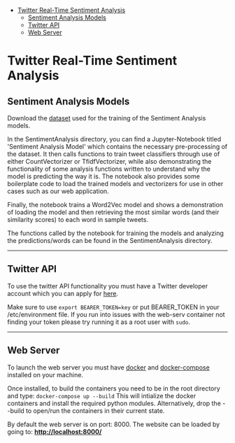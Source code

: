 - [Twitter Real-Time Sentiment Analysis](#twitter-real-time-sentiment-analysis)
  * [Sentiment Analysis Models](#sentiment-analysis-models)
  * [Twitter API](#twitter-api)
  * [Web Server](#web-server)


# Twitter Real-Time Sentiment Analysis

## Sentiment Analysis Models
Download the [dataset](https://www.kaggle.com/kazanova/sentiment140) used for the training of the Sentiment Analysis models. 

In the SentimentAnalysis directory, you can find a Jupyter-Notebook titled 'Sentiment Analysis Model' which contains the necessary pre-processing of the dataset. It then calls functions to train tweet classifiers through use of either CountVectorizer or TfidfVectorizer, while also demonstrating the functionality of some analysis functions written to understand why the model is predicting the way it is. The notebook also provides some boilerplate code to load the trained models and vectorizers for use in other cases such as our web application. 

Finally, the notebook trains a Word2Vec model and shows a demonstration of loading the model and then retrieving the most similar words (and their similarity scores) to each word in sample tweets. 

The functions called by the notebook for training the models and analyzing the predictions/words can be found in the SentimentAnalysis directory. 

---

## Twitter API
To use the twitter API functionality you must have a Twitter developer account which you can apply for [here](https://developer.twitter.com/en/apply-for-access).

Make sure to use `export BEARER_TOKEN=key` or put BEARER_TOKEN in your /etc/environment file.
If you run into issues with the web-serv container not finding your token please try running it as a root user with `sudo`.

---

## Web Server
To launch the web server you must have [docker](https://docs.docker.com/desktop/) and [docker-compose](https://docs.docker.com/compose/) installed on your machine.

Once installed, to build the containers you need to be in the root directory and type:
`docker-compose up --build`
This will intialize the docker containers and install the required python modules. Alternatively, drop the --build to open/run the containers in their current state.

By default the web server is on port: 8000.
The website can be loaded by going to: [**http://localhost:8000/**](http://localhost:8000/)
